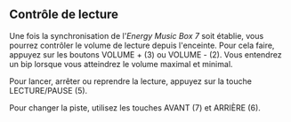 ## Contrôle de lecture

Une fois la synchronisation de l'*Energy Music Box 7* soit établie, vous pourrez contrôler le volume de lecture depuis l'enceinte. Pour cela faire, appuyez sur les boutons VOLUME + (3) ou VOLUME - (2). Vous entendrez un bip lorsque vous atteindrez le volume maximal et minimal.

Pour lancer, arrêter ou reprendre la lecture, appuyez sur la touche LECTURE/PAUSE (5).

Pour changer la piste, utilisez les touches AVANT (7) et ARRIÈRE (6).
